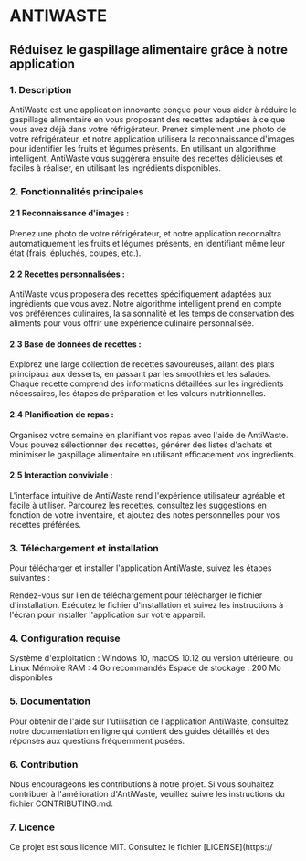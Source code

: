 # ANTIWASTE 
## Réduisez le gaspillage alimentaire grâce à notre application
### 1. Description
AntiWaste est une application innovante conçue pour vous aider à réduire le gaspillage alimentaire en vous proposant des recettes adaptées à ce que vous avez déjà dans votre réfrigérateur. Prenez simplement une photo de votre réfrigérateur, et notre application utilisera la reconnaissance d'images pour identifier les fruits et légumes présents. En utilisant un algorithme intelligent, AntiWaste vous suggérera ensuite des recettes délicieuses et faciles à réaliser, en utilisant les ingrédients disponibles.

### 2. Fonctionnalités principales
#### 2.1 Reconnaissance d'images : 
Prenez une photo de votre réfrigérateur, et notre application reconnaîtra automatiquement les fruits et légumes présents, en identifiant même leur état (frais, épluchés, coupés, etc.).
#### 2.2 Recettes personnalisées :
AntiWaste vous proposera des recettes spécifiquement adaptées aux ingrédients que vous avez. Notre algorithme intelligent prend en compte vos préférences culinaires, la saisonnalité et les temps de conservation des aliments pour vous offrir une expérience culinaire personnalisée.
#### 2.3 Base de données de recettes : 
Explorez une large collection de recettes savoureuses, allant des plats principaux aux desserts, en passant par les smoothies et les salades. Chaque recette comprend des informations détaillées sur les ingrédients nécessaires, les étapes de préparation et les valeurs nutritionnelles.
#### 2.4 Planification de repas : 
Organisez votre semaine en planifiant vos repas avec l'aide de AntiWaste. Vous pouvez sélectionner des recettes, générer des listes d'achats et minimiser le gaspillage alimentaire en utilisant efficacement vos ingrédients.
#### 2.5 Interaction conviviale : 
L'interface intuitive de AntiWaste rend l'expérience utilisateur agréable et facile à utiliser. Parcourez les recettes, consultez les suggestions en fonction de votre inventaire, et ajoutez des notes personnelles pour vos recettes préférées.

### 3. Téléchargement et installation
Pour télécharger et installer l'application AntiWaste, suivez les étapes suivantes :

Rendez-vous sur lien de téléchargement pour télécharger le fichier d'installation.
Exécutez le fichier d'installation et suivez les instructions à l'écran pour installer l'application sur votre appareil.

### 4. Configuration requise
Système d'exploitation : Windows 10, macOS 10.12 ou version ultérieure, ou Linux
Mémoire RAM : 4 Go recommandés
Espace de stockage : 200 Mo disponibles

### 5. Documentation
Pour obtenir de l'aide sur l'utilisation de l'application AntiWaste, consultez notre documentation en ligne qui contient des guides détaillés et des réponses aux questions fréquemment posées.

### 6. Contribution
Nous encourageons les contributions à notre projet. Si vous souhaitez contribuer à l'amélioration d'AntiWaste, veuillez suivre les instructions du fichier CONTRIBUTING.md.

### 7. Licence
Ce projet est sous licence MIT. Consultez le fichier [LICENSE](https://
